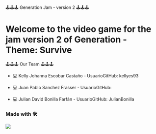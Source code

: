  <!-- <img align="center" src="https://www.software-mantenimiento.com/wp-content/uploads/2021/01/la-diferencia-entre-el-desarrollo-de-software-6.jpg"> -->


 🕹️🕹️🕹️ Generation Jam - version 2 🕹️🕹️🕹️

# Welcome to the video game for the jam version 2 of Generation - Theme: Survive

🕹️🕹️🕹️ Our Team 🕹️🕹️🕹️

- 💻 Kelly Johanna Escobar Castaño - UsuarioGitHub: kellyes93

- 💻 Juan Pablo Sanchez Frasser - UsuarioGitHub:

- 💻 Julian David Bonilla Farfán - UsuarioGitHub: JulianBonilla


### Made with 🛠 

<img align="center" src="https://upload.wikimedia.org/wikipedia/commons/thumb/1/19/Unity_Technologies_logo.svg/2560px-Unity_Technologies_logo.svg.png">



